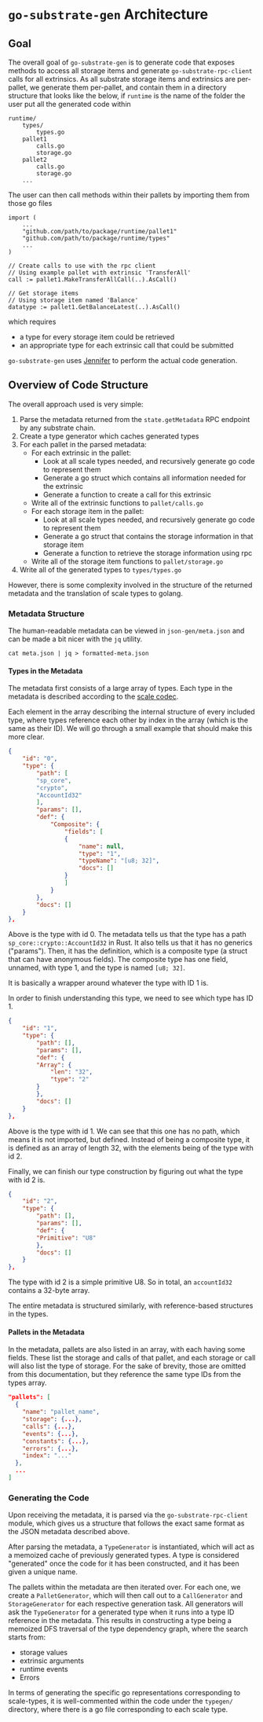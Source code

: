 # `go-substrate-gen` Architecture
## Goal
The overall goal of `go-substrate-gen` is to generate code that exposes methods to access all storage items and generate `go-substrate-rpc-client` calls for all extrinsics.
As all substrate storage items and extrinsics are per-pallet, we generate them per-pallet, and contain them in a directory structure that looks like the below, if `runtime` is the name of the folder the user put all the generated code within
```
runtime/
    types/
        types.go
    pallet1
        calls.go
        storage.go
    pallet2
        calls.go
        storage.go
    ...
```
The user can then call methods within their pallets by importing them from those go files
```golang
import (
    ...
    "github.com/path/to/package/runtime/pallet1"
    "github.com/path/to/package/runtime/types"
    ...
)

// Create calls to use with the rpc client
// Using example pallet with extrinsic 'TransferAll'
call := pallet1.MakeTransferAllCall(..).AsCall()

// Get storage items
// Using storage item named 'Balance'
datatype := pallet1.GetBalanceLatest(..).AsCall()
```
which requires
- a type for every storage item could be retrieved
- an appropriate type for each extrinsic call that could be submitted

`go-substrate-gen` uses [Jennifer](https://github.com/dave/jennifer) to perform the actual code generation. 

## Overview of Code Structure
The overall approach used is very simple:

1. Parse the metadata returned from the `state.getMetadata` RPC endpoint by any substrate chain.
2. Create a type generator which caches generated types
3. For each pallet in the parsed metadata:
    - For each extrinsic in the pallet:
        - Look at all scale types needed, and recursively generate go code to represent them
        - Generate a go struct which contains all information needed for the extrinsic
        - Generate a function to create a call for this extrinsic
    - Write all of the extrinsic functions to `pallet/calls.go`
    - For each storage item in the pallet:
        - Look at all scale types needed, and recursively generate go code to represent them
        - Generate a go struct that contains the storage information in that storage item
        - Generate a function to retrieve the storage information using rpc
    - Write all of the storage item functions to `pallet/storage.go`
4. Write all of the generated types to `types/types.go`

However, there is some complexity involved in the structure of the returned metadata and the translation of scale types to golang.

### Metadata Structure
The human-readable metadata can be viewed in `json-gen/meta.json` and can be made a bit nicer with the `jq` utility.
```shell
cat meta.json | jq > formatted-meta.json
```
#### Types in the Metadata
The metadata first consists of a large array of types.
Each type in the metadata is described according to the [scale codec](https://docs.substrate.io/reference/scale-codec/).

Each element in the array describing the internal structure of every included type, where types reference each other by index in the array (which is the same as their ID). We will go through a small example that should make this more clear.
```json
{
    "id": "0",
    "type": {
        "path": [
        "sp_core",
        "crypto",
        "AccountId32"
        ],
        "params": [],
        "def": {
            "Composite": {
                "fields": [
                {
                    "name": null,
                    "type": "1",
                    "typeName": "[u8; 32]",
                    "docs": []
                }
                ]
            }
        },
        "docs": []
    }
},
```
Above is the type with id 0. The metadata tells us that the type has a path `sp_core::crypto::AccountId32` in Rust. 
It also tells us that it has no generics ("params").
Then, it has the definition, which is a composite type (a struct that can have anonymous fields).
The composite type has one field, unnamed, with type 1, and the type is named `[u8; 32]`. 

It is basically a wrapper around whatever the type with ID 1 is.

In order to finish understanding this type, we need to see which type has ID 1.
```json
{
    "id": "1",
    "type": {
        "path": [],
        "params": [],
        "def": {
        "Array": {
            "len": "32",
            "type": "2"
        }
        },
        "docs": []
    }
},
```
Above is the type with id 1. We can see that this one has no path, which means it is not imported, but defined.
Instead of being a composite type, it is defined as an array of length 32, with the elements being of the type with id 2.

Finally, we can finish our type construction by figuring out what the type with id 2 is.

```json
{
    "id": "2",
    "type": {
        "path": [],
        "params": [],
        "def": {
        "Primitive": "U8"
        },
        "docs": []
    }
},
```
The type with id 2 is a simple primitive U8.
So in total, an `accountId32` contains a 32-byte array.

The entire metadata is structured similarly, with reference-based structures in the types.

#### Pallets in the Metadata
In the metadata, pallets are also listed in an array, with each having some fields. These list the storage and calls of that pallet, and each storage or call will also list the type of storage. For the sake of brevity, those are omitted from this documentation, but they reference the same type IDs from the types array.
```json
"pallets": [
  {
    "name": "pallet_name",
    "storage": {...},
    "calls": {...},
    "events": {...},
    "constants": {...},
    "errors": {...},
    "index": "..."
  },
  ...
]
```

### Generating the Code 
Upon receiving the metadata, it is parsed via the `go-substrate-rpc-client` module, which gives us a structure that follows the exact same format as the JSON metadata described above.

After parsing the metadata, a `TypeGenerator` is instantiated, which will act as a memoized cache of previously generated types. A type is considered "generated" once the code for it has been constructed, and it has been given a unique name.

The pallets within the metadata are then iterated over.
For each one, we create a `PalletGenerator`, which will then call out to a `CallGenerator` and `StorageGenerator` for each respective generation task.
All generators will ask the `TypeGenerator` for a generated type when it runs into a type ID reference in the metadata.
This results in constructing a type being a memoized DFS traversal of the type dependency graph, where the search starts from:
- storage values
- extrinsic arguments
- runtime events
- Errors

In terms of generating the specific go representations corresponding to scale-types, it is well-commented within the code under the `typegen/` directory, where there is a go file corresponding to each scale type.